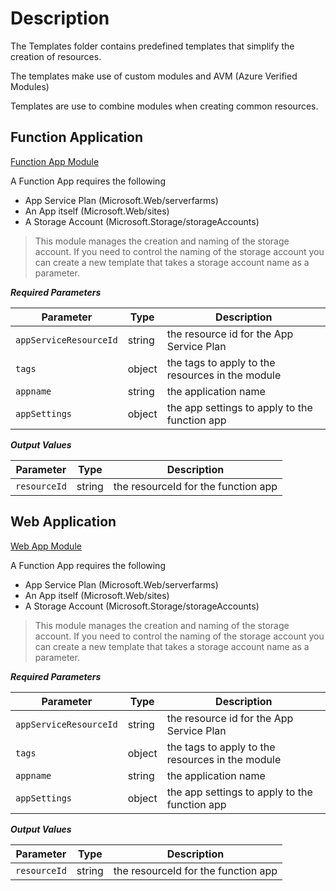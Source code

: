 # Description

The Templates folder contains predefined templates that simplify the creation of resources.

The templates make use of custom modules and AVM (Azure Verified Modules)

Templates are use to combine modules when creating common resources.

Function Application
---
[Function App Module](function-app-module.bicep)

A Function App requires the following
- App Service Plan (Microsoft.Web/serverfarms)
- An App itself (Microsoft.Web/sites)
- A Storage Account (Microsoft.Storage/storageAccounts)

>This module manages the creation and naming of the storage account. If you need to control the naming of the storage account you can create a new template that takes a storage account name as a parameter.

***Required Parameters***

| Parameter | Type | Description |
| ---- | ---- | ---- |
| `appServiceResourceId` | string | the resource id for the App Service Plan |
| `tags` | object | the tags to apply to the resources in the module |
| `appname` | string | the application name 
| `appSettings` | object | the app settings to apply to the function app 

***Output Values***

| Parameter | Type | Description |
| ---- | ---- | ---- |
| `resourceId` |  string  |the resourceId for the function app

Web Application
---
[Web App Module](web-app-module.bicep)

A Function App requires the following
- App Service Plan (Microsoft.Web/serverfarms)
- An App itself (Microsoft.Web/sites)
- A Storage Account (Microsoft.Storage/storageAccounts)

>This module manages the creation and naming of the storage account. If you need to control the naming of the storage account you can create a new template that takes a storage account name as a parameter.

***Required Parameters***

| Parameter | Type | Description |
| ---- | ---- | ---- |
| `appServiceResourceId` | string | the resource id for the App Service Plan |
| `tags` | object | the tags to apply to the resources in the module |
| `appname` | string | the application name 
| `appSettings` | object | the app settings to apply to the function app 

***Output Values***

| Parameter | Type | Description |
| ---- | ---- | ---- |
| `resourceId` |  string  |the resourceId for the function app
